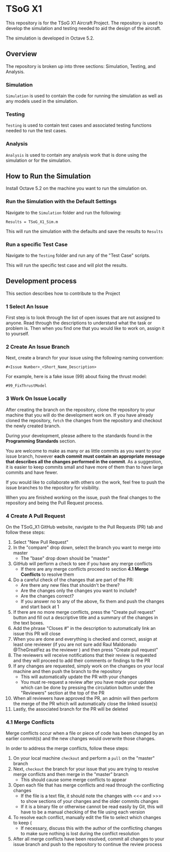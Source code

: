 # TSoG X1

This repository is for the TSoG X1 Aircraft Project. The repository is used to develop the simulation and testing needed to aid the design of the aircraft.

The simulation is developed in Octave 5.2.

## Overview

The repository is broken up into three sections: Simulation, Testing, and Analysis.

### Simulation
`Simulation` is used to contain the code for running the simulation as well as any models used in the simulation.

### Testing
`Testing` is used to contain test cases and associated testing functions needed to run the test cases.

### Analysis
`Analysis` is used to contain any analysis work that is done using the simulation or for the simulation.

## How to Run the Simulation

Install Octave 5.2 on the machine you want to run the simulation on.

### Run the Simulation with the Default Settings

Navigate to the `Simulation` folder and run the following:

`Results = TSoG_X1_Sim.m`

This will run the simulation with the defaults and save the results to `Results`

### Run a specific Test Case

Navigate to the `Testing` folder and run any of the "Test Case" scripts.

This will run the specific test case and will plot the results.

## Development process

This section describes how to contribute to the Project

### 1 Select An Issue

First step is to look through the list of open issues that are not assigned to anyone. Read through the descriptions to understand what the task or problem is. Then when you find one that you would like to work on, assign it to yourself.

### 2 Create An Issue Branch

Next, create a branch for your issue using the following naming convention:

`#<Issue Number>_<Short_Name_Description>`

For example, here is a fake issue (99) about fixing the thrust model:

`#99_FixThrustModel`

### 3 Work On Issue Locally

After creating the branch on the repository, clone the repository to your machine that you will do the development work on. If you have already cloned the repository, `fetch` the changes from the repository and checkout the newly created branch.

During your development, please adhere to the standards found in the **Programming Standards** section.

You are welcome to make as many or as little commits as you want to your issue branch, however **each commit must contain an appropriate message that describes all the changes performed in the commit**. As a suggestion, it is easier to keep commits small and have more of them than to have large commits and have fewer.

If you would like to collaborate with others on the work, feel free to push the issue branches to the repository for visibility.

When you are finished working on the issue, push the final changes to the repository and being the Pull Request process.

### 4 Create A Pull Request

On the TSoG_X1 GitHub website, navigate to the Pull Requests (PR) tab and follow these steps:

1. Select "New Pull Request"
2. In the "compare" drop down, select the branch you want to merge into master
    * The "base" drop down should be "master"
3. GitHub will perform a check to see if you have any merge conflicts
    * If there are any merge conflicts proceed to section **4.1 Merge Conflicts** to resolve them
4. Do a careful check of the changes that are part of the PR:
    * Are there any new files that shouldn't be there?
    * Are the changes only the changes you want to include?
    * Are the changes correct?
    * If you answer no to any of the above, fix them and push the changes and start back at 1
5. If there are no more merge conflicts, press the "Create pull request" button and fill out a descriptive title and a summary of the changes in the text boxes.
6. Add the phrase "Closes #<issue number>" in the description to automatically link an issue this PR will close
7. When you are done and everything is checked and correct, assign at least one reviewer (if you are not sure add Raul Maldonado @TheGreatFez as the reviewer ) and then press "Create pull request"
8. The reviewers will receive notifications that their review is requested and they will proceed to add their comments or findings to the PR
9. If any changes are requested, simply work on the changes on your local machine and then push the branch to the repository
    * This will automatically update the PR with your changes
    * You must re-request a review after you have made your updates which can be done by pressing the circulation button under the "Reviewers" section at the top of the PR
10. When all reviewers have approved the PR, an admin will then perform the merge of the PR which will automatically close the linked issue(s)
11. Lastly, the associated branch for the PR will be deleted

### 4.1 Merge Conflicts

Merge conflicts occur when a file or piece of code has been changed by an earlier commit(s) and the new changes would overwrite those changes.

In order to address the merge conflicts, follow these steps:

1. On your local machine `checkout` and perform a `pull` on the "master" branch
2. Next, `checkout` the branch for your issue that you are trying to resolve merge conflicts and then merge in the "master" branch
    * This should cause some merge conflicts to appear
3. Open each file that has merge conflicts and read through the conflicting changes
    * If the file is a text file, it should note the changes with <<< and >>> to show sections of your changes and the older commits changes
    * If it is a binary file or otherwise cannot be read easily by Git, this will have to be a manual checking of the file using each version
4. To resolve each conflict, manually edit the file to select which changes to keep (
    * If necessary, discuss this with the author of the conflicting changes to make sure nothing is lost during the conflict resolution
5. After all merge conflicts have been resolved, commit all changes to your issue branch and push to the repository to continue the review process
